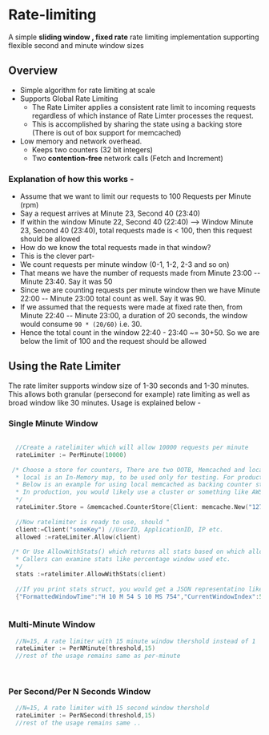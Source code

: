 # Rate-limiting
A simple __sliding window , fixed rate__ rate limiting implementation supporting flexible second and minute window sizes

## Overview
* Simple algorithm for rate limiting at scale
* Supports Global Rate Limiting 
    * The Rate Limiter applies a consistent rate limit to incoming requests regardless of which instance of Rate Limter processes the request. 
    * This is accomplished by sharing the state using a backing store (There is out of box support for memcached)
* Low memory and network overhead. 
    * Keeps two counters (32 bit integers) 
    * Two __contention-free__ network calls (Fetch and Increment)


### Explanation of how this works -
* Assume that we want to limit our requests to 100 Requests per Minute (rpm)
* Say a request arrives at Minute 23, Second 40 (23:40)
* If within the window Minute 22, Second 40 (22:40) --> Window Minute 23, Second 40 (23:40), total requests made is < 100, then this request should be allowed
* How do we know the total requests made in that window?
* This is the clever part-
* We count requests per minute window (0-1, 1-2, 2-3 and so on)
* That means we have the number of requests made from Minute 23:00 -- Minute 23:40. Say it was 50
* Since we are counting requests per minute window then we have Minute 22:00 -- Minute 23:00 total count as well. Say it was 90. 
* If we assumed that the requests were made at fixed rate then, from Minute 22:40 -- Minute 23:00, a duration of 20 seconds, the window would consume `90 * (20/60)` i.e. 30.
* Hence the total count in the window 22:40 - 23:40 ~= 30+50. So we are below the limit of 100 and the request should be allowed

## Using the Rate Limiter
The rate limiter supports window size of 1-30 seconds and 1-30 minutes. This allows both granular (persecond for example) rate limiting as well as broad window like 30 minutes. Usage is explained below -

### Single Minute Window
```go
  
  //Create a ratelimiter which will allow 10000 requests per minute
  rateLimiter := PerMinute(10000)
  
 /* Choose a store for counters, There are two OOTB, Memcached and local.
  * local is an In-Memory map, to be used only for testing. For production use Memcached. Its proven to work at scale.
  * Below is an example for using local memcached as backing counter store. 
  * In production, you would likely use a cluster or something like AWS Elasticache
  */
  rateLimiter.Store = &memcached.CounterStore{Client: memcache.New("127.0.0.1:11211")}
  
  //Now ratelimiter is ready to use, should "
  client:=Client("someKey") //UserID, ApplicationID, IP etc.
  allowed :=rateLimiter.Allow(client)
  
 /* Or Use AllowWithStats() which returns all stats based on which allow/deny flag was set by the rate limiter
  * Callers can examine stats like percentage window used etc.
  */
  stats :=ratelimiter.AllowWithStats(client)
  
  //If you print stats struct, you would get a JSON representatino like below 
  {"FormattedWindowTime":"H 10 M 54 S 10 MS 754","CurrentWindowIndex":54,"CurrentCounter":51,"PreviousWindowIndex":53,"PreviousWindowUsedPercent":0.8333333,"PreviousWindowUseCount":0,"RollingCounter":51,"Allow":false}
  
```

### Multi-Minute Window
```go
  //N=15, A rate limiter with 15 minute window thershold instead of 1
  rateLimiter := PerNMinute(threshold,15)
  //rest of the usage remains same as per-minute
  
  
```
### Per Second/Per N Seconds Window
```go
  //N=15, A rate limiter with 15 second window thershold
  rateLimiter := PerNSecond(threshold,15)
  //rest of the usage remains same ..
  
  
```
